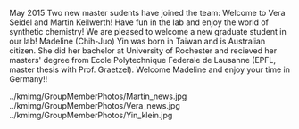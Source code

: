 May 2015
Two new master sudents have joined the team: Welcome to Vera Seidel and Martin Keilwerth! Have fun in the lab and enjoy the world of synthetic chemistry!
We are pleased to welcome a new graduate student in our lab! Madeline (Chih-Juo) Yin was born in Taiwan and is Australian citizen. She did her bachelor at University of Rochester and recieved her masters' degree from Ecole Polytechnique Federale de Lausanne (EPFL, master thesis with Prof. Graetzel). Welcome Madeline and enjoy your time in Germany!!

../kmimg/GroupMemberPhotos/Martin_news.jpg
../kmimg/GroupMemberPhotos/Vera_news.jpg
../kmimg/GroupMemberPhotos/Yin_klein.jpg